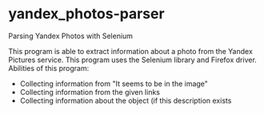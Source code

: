 # yandex_photos-parser
Parsing Yandex Photos with Selenium 

This program is able to extract information about a photo from the Yandex Pictures service. This program uses the Selenium library and Firefox driver. 
Abilities of this program:
- Collecting information from "It seems to be in the image"
- Collecting information from the given links
- Collecting information about the object (if this description exists

